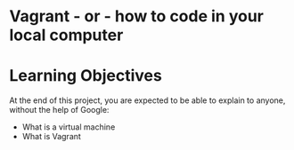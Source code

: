 # Vagrant - or - how to code in your local computer
# Learning Objectives
At the end of this project, you are expected to be able to explain to anyone, without the help of Google:
* What is a virtual machine
* What is Vagrant

